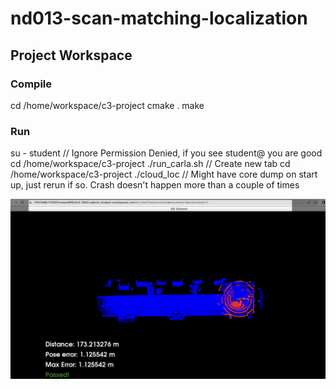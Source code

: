 
# nd013-scan-matching-localization

## Project Workspace

### Compile
cd /home/workspace/c3-project
cmake .
make

### Run
su - student // Ignore Permission Denied, if you see student@ you are good
cd /home/workspace/c3-project
./run_carla.sh
// Create new tab
cd /home/workspace/c3-project
./cloud_loc // Might have core dump on start up, just rerun if so. Crash doesn't happen more than a couple of times


![This is an image](images/c3_icp_lidar_3_iterations_a.png)